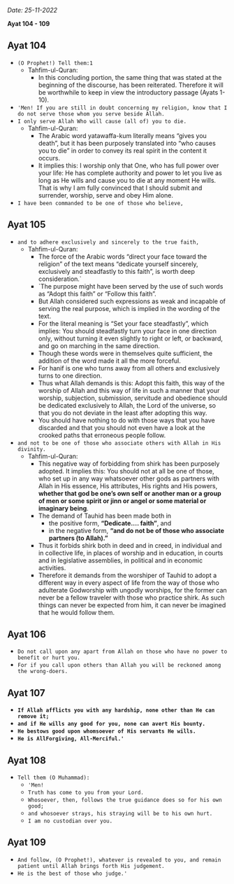 *Date: 25-11-2022*

**Ayat 104 - 109**

## Ayat 104

- `(O Prophet!) Tell them:1`
  - Tahfim-ul-Quran:
    - In this concluding portion, the same thing that was stated at the beginning of the discourse, has been reiterated. Therefore it will be worthwhile to keep in view the introductory passage (Ayats 1-10).
- `'Men! If you are still in doubt concerning my religion, know that I do not serve those whom you serve beside Allah.`
- `I only serve Allah Who will cause (all of) you to die.`
  - Tahfim-ul-Quran:
    - The Arabic word yatawaffa-kum literally means “gives you death”, but it has been purposely translated into “who causes you to die” in order to convey its real spirit in the content it occurs.
    - It implies this: I worship only that One, who has full power over your life: He has complete authority and power to let you live as long as He wills and cause you to die at any moment He wills. That is why I am fully convinced that I should submit and surrender, worship, serve and obey Him alone.
- `I have been commanded to be one of those who believe,`

## Ayat 105

- `and to adhere exclusively and sincerely to the true faith,`
  - Tahfim-ul-Quran:
    - The force of the Arabic words “direct your face toward the religion” of the text means “dedicate yourself sincerely, exclusively and steadfastly to this faith”, is worth deep consideration.`
    - `The purpose might have been served by the use of such words as “Adopt this faith” or “Follow this faith”.
    - But Allah considered such expressions as weak and incapable of serving the real purpose, which is implied in the wording of the text. 
    - For the literal meaning is “Set your face steadfastly”, which implies: You should steadfastly turn your face in one direction only, without turning it even slightly to right or left, or backward, and go on marching in the same direction.
    - Though these words were in themselves quite sufficient, the addition of the word made it all the more forceful.
    - For hanif is one who turns away from all others and exclusively turns to one direction.
    - Thus what Allah demands is this: Adopt this faith, this way of the worship of Allah and this way of life in such a manner that your worship, subjection, submission, servitude and obedience should be dedicated exclusively to Allah, the Lord of the universe, so that you do not deviate in the least after adopting this way.
    - You should have nothing to do with those ways that you have discarded and that you should not even have a look at the crooked paths that erroneous people follow.
- `and not to be one of those who associate others with Allah in His divinity.`
  - Tahfim-ul-Quran:
    - This negative way of forbidding from shirk has been purposely adopted. It implies this: You should not at all be one of those, who set up in any way whatsoever other gods as partners with Allah in His essence, His attributes, His rights and His powers, **whether that god be one’s own self or another man or a group of men or some spirit or jinn or angel or some material or imaginary being**.
    - The demand of Tauhid has been made both in
      - the positive form, **“Dedicate.... faith”**, and
      - in the negative form, **“and do not be of those who associate partners (to Allah).”**
    - Thus it forbids shirk both in deed and in creed, in individual and in collective life, in places of worship and in education, in courts and in legislative assemblies, in political and in economic activities.
    - Therefore it demands from the worshiper of Tauhid to adopt a different way in every aspect of life from the way of those who adulterate Godworship with ungodly worships, for the former can never be a fellow traveler with those who practice shirk. As such things can never be expected from him, it can never be imagined that he would follow them.

## Ayat 106

- `Do not call upon any apart from Allah on those who have no power to benefit or hurt you.`
- `For if you call upon others than Allah you will be reckoned among the wrong-doers.`

## Ayat 107

- **`If Allah afflicts you with any hardship, none other than He can remove it;`**
- **`and if He wills any good for you, none can avert His bounty.`**
- **`He bestows good upon whomsoever of His servants He wills.`**
- **`He is AllForgiving, All-Merciful.'`**

## Ayat 108

- `Tell them (O Muhammad):`
  - `'Men!`
  - `Truth has come to you from your Lord.`
  - `Whosoever, then, follows the true guidance does so for his own good;`
  - `and whosoever strays, his straying will be to his own hurt.`
  - `I am no custodian over you.`

## Ayat 109

- `And follow, (O Prophet!), whatever is revealed to you, and remain patient until Allah brings forth His judgement.`
- `He is the best of those who judge.'`